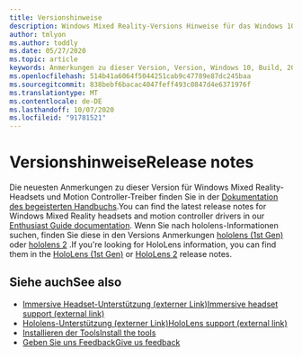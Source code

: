 ```yaml
---
title: Versionshinweise
description: Windows Mixed Reality-Versions Hinweise für das Windows 10-Update vom Mai 2020 (auch bekannt als 2004).
author: tmlyon
ms.author: toddly
ms.date: 05/27/2020
ms.topic: article
keywords: Anmerkungen zu dieser Version, Version, Windows 10, Build, 20h1, OS, 2020, 2004
ms.openlocfilehash: 514b41a6064f5044251cab9c47789e87dc245baa
ms.sourcegitcommit: 838bebf6bacac4047feff493c0847d4e6371976f
ms.translationtype: MT
ms.contentlocale: de-DE
ms.lasthandoff: 10/07/2020
ms.locfileid: "91781521"
---
```

# <a name="release-notes"></a><span data-ttu-id="2b751-104">Versionshinweise</span><span class="sxs-lookup"><span data-stu-id="2b751-104">Release notes</span></span>

<span data-ttu-id="2b751-105">Die neuesten Anmerkungen zu dieser Version für Windows Mixed Reality-Headsets und Motion Controller-Treiber finden Sie in der [Dokumentation des begeisterten Handbuchs](https://docs.microsoft.com/windows/mixed-reality/enthusiast-guide/mixed-reality-software).</span><span class="sxs-lookup"><span data-stu-id="2b751-105">You can find the latest release notes for Windows Mixed Reality headsets and motion controller drivers in our [Enthusiast Guide documentation](https://docs.microsoft.com/windows/mixed-reality/enthusiast-guide/mixed-reality-software).</span></span> <span data-ttu-id="2b751-106">Wenn Sie nach hololens-Informationen suchen, finden Sie diese in den Versions Anmerkungen [hololens (1st Gen)](https://docs.microsoft.com/hololens/hololens1-release-notes) oder [hololens 2](https://docs.microsoft.com/hololens/hololens-release-notes) .</span><span class="sxs-lookup"><span data-stu-id="2b751-106">If you're looking for HoloLens information, you can find them in the [HoloLens (1st Gen)](https://docs.microsoft.com/hololens/hololens1-release-notes) or [HoloLens 2](https://docs.microsoft.com/hololens/hololens-release-notes) release notes.</span></span>

## <a name="see-also"></a><span data-ttu-id="2b751-107">Siehe auch</span><span class="sxs-lookup"><span data-stu-id="2b751-107">See also</span></span>
* [<span data-ttu-id="2b751-108">Immersive Headset-Unterstützung (externer Link)</span><span class="sxs-lookup"><span data-stu-id="2b751-108">Immersive headset support (external link)</span></span>](https://docs.microsoft.com/windows/mixed-reality/enthusiast-guide/troubleshooting-windows-mixed-reality)
* [<span data-ttu-id="2b751-109">Hololens-Unterstützung (externer Link)</span><span class="sxs-lookup"><span data-stu-id="2b751-109">HoloLens support (external link)</span></span>](https://support.microsoft.com/products/hololens)
* [<span data-ttu-id="2b751-110">Installieren der Tools</span><span class="sxs-lookup"><span data-stu-id="2b751-110">Install the tools</span></span>](../develop/install-the-tools.md)
* [<span data-ttu-id="2b751-111">Geben Sie uns Feedback</span><span class="sxs-lookup"><span data-stu-id="2b751-111">Give us feedback</span></span>](../give-us-feedback.md)

